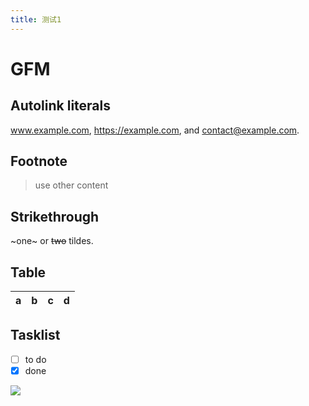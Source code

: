 ```yaml
---
title: 测试1
---
```


# GFM

## Autolink literals

www.example.com, https://example.com, and contact@example.com.

## Footnote

> use other content

## Strikethrough

~one~ or ~~two~~ tildes.

## Table

| a   | b   |   c |  d  |
| --- | :-- | --: | :-: |

## Tasklist

- [ ] to do
- [x] done

![](https://markdown.com.cn/assets/img/philly-magic-garden.9c0b4415.jpg)
